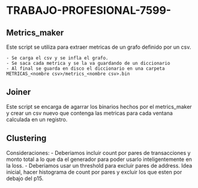 # TRABAJO-PROFESIONAL-7599-

## Metrics_maker

Este script se utiliza para extraer metricas de un grafo definido por un csv.

    - Se carga el csv y se infla el grafo.
    - Se saca cada metrica y se la va guardando de un diccionario 
    - Al final se guarda en disco el diccionario en una carpeta METRICAS_<nombre csv>/metrics_<nombre csv>.bin

## Joiner 

Este script se encarga de agarrar los binarios hechos por el metrics_maker y crear un csv nuevo que contenga las metricas para cada ventana calculada en un registro.


## Clustering

Consideraciones:
    - Deberiamos incluir count por pares de transacciones y monto total a lo que da el generador para poder usarlo inteligentemente en la loss.
    - Deberiamos usar un threshold para excluir pares de address. Idea inicial, hacer histograma de count por pares y excluir los que esten por debajo del p15.